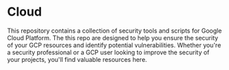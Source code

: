 # Cloud
This repository contains a collection of security tools and scripts for Google Cloud Platform. The this repo are designed to help you ensure the security of your GCP resources and identify potential vulnerabilities. Whether you're a security professional or a GCP user looking to improve the security of your projects, you'll find valuable resources here.
